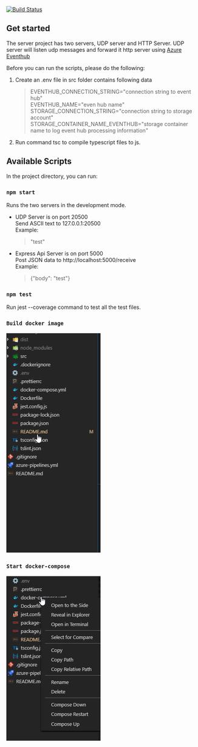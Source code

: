[![Build Status](https://boxingday.visualstudio.com/Test%20project/_apis/build/status/Rockyddt.message-listener?branchName=master)](https://boxingday.visualstudio.com/Test%20project/_build/latest?definitionId=12?branchName=master)

## Get started 
The server project has two servers, UDP server and HTTP Server.
UDP server will listen udp messages and forward it http server using [Azure Eventhub](https://docs.microsoft.com/en-us/azure/event-hubs/) 

Before you can run the scripts, please do the following:

1. Create an .env file in src folder contains following data
    > EVENTHUB_CONNECTION_STRING="connection string to event hub" <br>
    > EVENTHUB_NAME="even hub name" <br>
    > STORAGE_CONNECTION_STRING="connection string to storage account" <br>
    > STORAGE_CONTAINER_NAME_EVENTHUB="storage container name to log event hub processing information" <br>
2. Run command tsc to compile typescript files to js. 

## Available Scripts
In the project directory, you can run:

### `npm start`
Runs the two servers in the development mode. <br>
* UDP Server is on port 20500 <br>
    Send ASCII text to 127.0.0.1:20500 <br>
    Example:
    > "test"
    
* Express Api Server is on port 5000 <br>
    Post JSON data to http://localhost:5000/receive <br>
    Example:
    > {"body": "test"}
    
### `npm test`
Run jest --coverage command to test all the test files. 

### `Build docker image`
![](./docs/docker-build.gif)

### `Start docker-compose`
![](./docs/docker-compose.gif)
